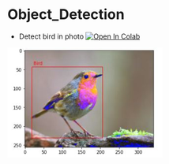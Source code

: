 # Object_Detection
- Detect bird in photo
[![Open In Colab](https://colab.research.google.com/assets/colab-badge.svg)](https://colab.research.google.com/drive/1YhB5rLYQdopd1yohr6q8sVE0uiyRyOAZ?usp=sharing)

![Dashboard](Doc/Bird.JPG)
